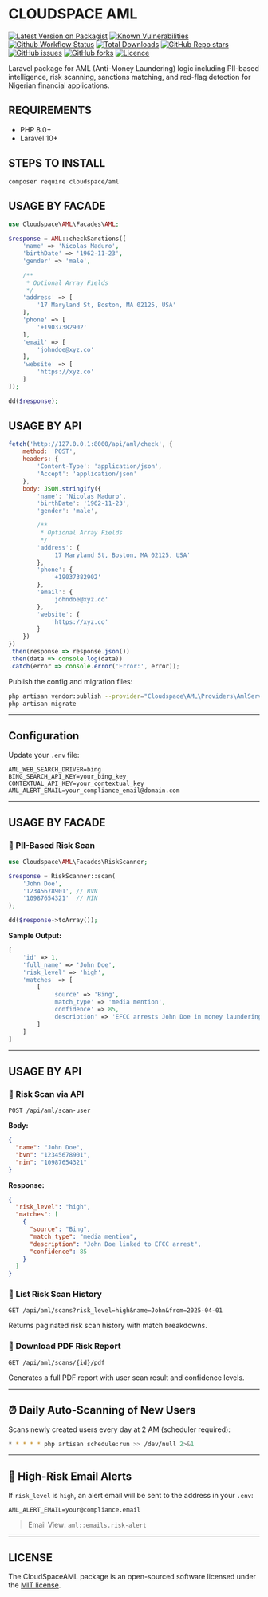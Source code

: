 # CLOUDSPACE AML

[![Latest Version on Packagist](https://img.shields.io/packagist/v/cloudspace/aml?style=flat-square)](https://packagist.org/packages/cloudspace/aml)
[![Known Vulnerabilities](https://snyk.io/test/github/ikechukwukalu/cloudspaceaml/badge.svg?style=flat-square)](https://security.snyk.io/package/composer/ikechukwukalu%2Fcloudspaceaml)
[![Github Workflow Status](https://img.shields.io/github/actions/workflow/status/ikechukwukalu/cloudspaceaml/cloudspaceaml.yml?branch=main&style=flat-square)](https://github.com/ikechukwukalu/cloudspaceaml/actions/workflows/cloudspaceaml.yml)
[![Total Downloads](https://img.shields.io/packagist/dt/cloudspace/aml?style=flat-square)](https://packagist.org/packages/cloudspace/aml)
[![GitHub Repo stars](https://img.shields.io/github/stars/ikechukwukalu/cloudspaceaml?style=flat-square)](https://github.com/ikechukwukalu/cloudspaceaml/stargazers)
[![GitHub issues](https://img.shields.io/github/issues/ikechukwukalu/cloudspaceaml?style=flat-square)](https://github.com/ikechukwukalu/cloudspaceaml/issues)
[![GitHub forks](https://img.shields.io/github/forks/ikechukwukalu/cloudspaceaml?style=flat-square)](https://github.com/ikechukwukalu/cloudspaceaml/forks)
[![Licence](https://img.shields.io/packagist/l/cloudspace/aml?style=flat-square)](https://github.com/ikechukwukalu/cloudspaceaml/blob/main/LICENSE.md)

Laravel package for AML (Anti-Money Laundering) logic including PII-based intelligence, risk scanning, sanctions matching, and red-flag detection for Nigerian financial applications.

## REQUIREMENTS

- PHP 8.0+
- Laravel 10+

## STEPS TO INSTALL

``` shell
composer require cloudspace/aml
```

## USAGE BY FACADE

```php
use Cloudspace\AML\Facades\AML;

$response = AML::checkSanctions([
    'name' => 'Nicolas Maduro',
    'birthDate' => '1962-11-23',
    'gender' => 'male',

    /**
     * Optional Array Fields
     */
    'address' => [
        '17 Maryland St, Boston, MA 02125, USA'
    ],
    'phone' => [
        '+19037382902'
    ],
    'email' => [
        'johndoe@xyz.co'
    ],
    'website' => [
        'https://xyz.co'
    ]
]);

dd($response);
```

## USAGE BY API

```js
fetch('http://127.0.0.1:8000/api/aml/check', {
    method: 'POST',
    headers: {
        'Content-Type': 'application/json',
        'Accept': 'application/json'
    },
    body: JSON.stringify({
        'name': 'Nicolas Maduro',
        'birthDate': '1962-11-23',
        'gender': 'male',

        /**
         * Optional Array Fields
         */
        'address': {
            '17 Maryland St, Boston, MA 02125, USA'
        },
        'phone': {
            '+19037382902'
        },
        'email': {
            'johndoe@xyz.co'
        },
        'website': {
            'https://xyz.co'
        }
    })
})
.then(response => response.json())
.then(data => console.log(data))
.catch(error => console.error('Error:', error));
```

Publish the config and migration files:

```bash
php artisan vendor:publish --provider="Cloudspace\AML\Providers\AmlServiceProvider"
php artisan migrate
```

---

## Configuration

Update your `.env` file:

```env
AML_WEB_SEARCH_DRIVER=bing
BING_SEARCH_API_KEY=your_bing_key
CONTEXTUAL_API_KEY=your_contextual_key
AML_ALERT_EMAIL=your_compliance_email@domain.com
```

---

## USAGE BY FACADE

### 🧠 PII-Based Risk Scan

```php
use Cloudspace\AML\Facades\RiskScanner;

$response = RiskScanner::scan(
    'John Doe',
    '12345678901', // BVN
    '10987654321'  // NIN
);

dd($response->toArray());
```

**Sample Output:**

```php
[
    'id' => 1,
    'full_name' => 'John Doe',
    'risk_level' => 'high',
    'matches' => [
        [
            'source' => 'Bing',
            'match_type' => 'media mention',
            'confidence' => 85,
            'description' => 'EFCC arrests John Doe in money laundering case...'
        ]
    ]
]
```

---

## USAGE BY API

### 📡 Risk Scan via API

```http
POST /api/aml/scan-user
```

**Body:**

```json
{
  "name": "John Doe",
  "bvn": "12345678901",
  "nin": "10987654321"
}
```

**Response:**

```json
{
  "risk_level": "high",
  "matches": [
    {
      "source": "Bing",
      "match_type": "media mention",
      "description": "John Doe linked to EFCC arrest",
      "confidence": 85
    }
  ]
}
```

### 🧾 List Risk Scan History

```http
GET /api/aml/scans?risk_level=high&name=John&from=2025-04-01
```

Returns paginated risk scan history with match breakdowns.

### 🧾 Download PDF Risk Report

```http
GET /api/aml/scans/{id}/pdf
```

Generates a full PDF report with user scan result and confidence levels.

---

## ⏰ Daily Auto-Scanning of New Users

Scans newly created users every day at 2 AM (scheduler required):

```bash
* * * * * php artisan schedule:run >> /dev/null 2>&1
```

---

## 📧 High-Risk Email Alerts

If `risk_level` is `high`, an alert email will be sent to the address in your `.env`:

```env
AML_ALERT_EMAIL=your@compliance.email
```

> Email View: `aml::emails.risk-alert`

---

## LICENSE

The CloudSpaceAML package is an open-sourced software licensed under the [MIT license](https://opensource.org/licenses/MIT).
